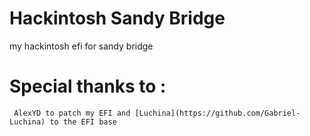 # Hackintosh Sandy Bridge
 my hackintosh efi for sandy bridge 
  # Special thanks to : 
     AlexYD to patch my EFI and [Luchina](https://github.com/Gabriel-Luchina) to the EFI base
